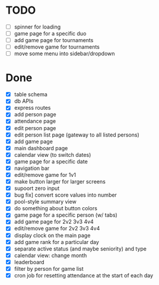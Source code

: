 # TODO

- [ ] spinner for loading
- [ ] game page for a specific duo
- [ ] add game page for tournaments
- [ ] edit/remove game for tournaments
- [ ] move some menu into sidebar/dropdown

# Done

- [x] table schema
- [x] db APIs
- [x] express routes
- [x] add person page
- [x] attendance page
- [x] edit person page
- [x] edit person list page (gateway to all listed persons)
- [x] add game page
- [x] main dashboard page
- [x] calendar view (to switch dates)
- [x] game page for a specific date
- [x] navigation bar
- [x] edit/remove game for 1v1
- [x] make button larger for larger screens
- [x] supoort zero input
- [x] bug fix] convert score values into number
- [x] pool-style summary view
- [x] do something about button colors
- [x] game page for a specific person (w/ tabs)
- [x] add game page for 2v2 3v3 4v4
- [x] edit/remove game for 2v2 3v3 4v4
- [x] display clock on the main page
- [x] add game rank for a particular day
- [x] separate active status (and maybe seniority) and type
- [x] calendar view: change month
- [x] leaderboard
- [x] filter by person for game list
- [x] cron job for resetting attendance at the start of each day
